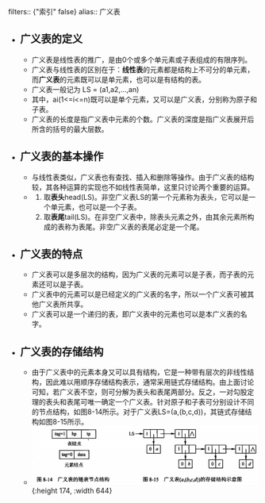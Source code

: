 filters:: {"索引" false}
alias:: 广义表

- ## 广义表的定义
	- 广义表是线性表的推广，是由0个或多个单元素或子表组成的有限序列。
	- 广义表与线性表的区别在于：**线性表**的元素都是结构上不可分的单元素，而**广义表**的元素既可以是单元素，也可以是有结构的表。
	- 广义表一般记为 LS = (a1,a2,…,an)
	- 其中，ai(1<=i<=n)既可以是单个元素，又可以是广义表，分别称为原子和子表。
	- 广义表的长度是指广义表中元素的个数。广义表的深度是指广义表展开后所含的括号的最大层数。
- ## 广义表的基本操作
	- 与线性表类似，广义表也有查找、插入和删除等操作。由于广义表的结构较，其各种运算的实现也不如线性表简单，这里只讨论两个重要的运算。
	- 1. 取**表头**head(LS)。非空广义表LS的第一个元素称为表头，它可以是一个单元素，也可以是一个子表。
	  2. 取**表尾**tail(LS)。在非空广义表中，除表头元素之外，由其余元素所构成的表称为表尾。非空广义表的表尾必定是一个尾。
- ## 广义表的特点
	- 广义表可以是多层次的结构，因为广义表的元素可以是子表，而子表的元素还可以是子表。
	- 广义表中的元素可以是已经定义的广义表的名字，所以一个广义表可被其他广义表所共享。
	- 广义表可以是一个递归的表，即广义表中的元素也可以是本广义表的名字。
- ## 广义表的存储结构
	- 由于广义表中的元素本身又可以具有结构，它是一种带有层次的非线性结构，因此难以用顺序存储结构表示，通常采用链式存储结构。由上面讨论可知，若广义表不空，则可分解为表头和表尾两部分。反之，一对勾股定理的表头和表尾可唯一确定一个广义表。针对原子和子表可分别设计不同的节点结构，如图8-14所示。对于广义表LS=(a,(b,c,d))，其链式存储结构如图8-15所示。
	- ![image.png](../assets/image_1648945348107_0.png){:height 174, :width 644}